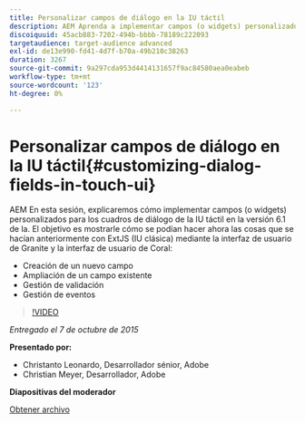 ```yaml
---
title: Personalizar campos de diálogo en la IU táctil
description: AEM Aprenda a implementar campos (o widgets) personalizados para los cuadros de diálogo de la IU táctil en la versión 6.1 de. Descubra cómo se pueden hacer ahora las cosas que se hacían anteriormente con ExtJS (IU clásica) mediante la interfaz de usuario de Granite y la interfaz de usuario de Coral.
discoiquuid: 45acb883-7202-494b-bbbb-78189c222093
targetaudience: target-audience advanced
exl-id: de13e990-fd41-4d7f-b70a-49b210c38263
duration: 3267
source-git-commit: 9a297cda953d4414131657f9ac84580aea0eabeb
workflow-type: tm+mt
source-wordcount: '123'
ht-degree: 0%

---
```


# Personalizar campos de diálogo en la IU táctil{#customizing-dialog-fields-in-touch-ui}

AEM En esta sesión, explicaremos cómo implementar campos (o widgets) personalizados para los cuadros de diálogo de la IU táctil en la versión 6.1 de la. El objetivo es mostrarle cómo se podían hacer ahora las cosas que se hacían anteriormente con ExtJS (IU clásica) mediante la interfaz de usuario de Granite y la interfaz de usuario de Coral:

* Creación de un nuevo campo
* Ampliación de un campo existente
* Gestión de validación
* Gestión de eventos

>[!VIDEO](https://video.tv.adobe.com/v/19373/?quality=9)

*Entregado el 7 de octubre de 2015*

**Presentado por:**

* Christanto Leonardo, Desarrollador sénior, Adobe
* Christian Meyer, Desarrollador, Adobe

**Diapositivas del moderador**

[Obtener archivo](assets/aem-gems-customizing-touch-ui-dialog-fields.pdf)
<!--
[Get back to the Overview](https://helpx.adobe.com/es/experience-manager/kt/eseminars/gems/aem-index.html)
-->
